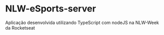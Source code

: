 # NLW-eSports-server

Aplicação desenvolvida utilizando TypeScript com nodeJS na NLW-Week da Rocketseat
